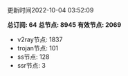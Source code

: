 更新时间2022-10-04 03:52:09

**总订阅: 64**
**总节点: 8945**
**有效节点: 2069**
- v2ray节点: 1837
- trojan节点: 101
- ss节点: 128
- ssr节点: 3
